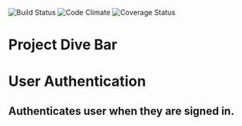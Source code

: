 ![Build Status](https://codeship.com/projects/2ba85650-e4b2-0134-bf5f-3ac90cb8ca14/status?branch=master)
![Code Climate](https://codeclimate.com/github/ryancoopersmith/project_dive_bomb.png)
![Coverage Status](https://coveralls.io/repos/ryancoopersmith/project_dive_bomb/badge.png)

# Project Dive Bar

# User Authentication
## Authenticates user when they are signed in.
